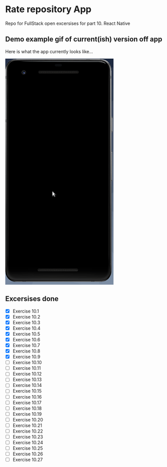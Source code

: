 # Rate repository App

Repo for FullStack open excersises for part 10. React Native

## Demo example gif of current(ish) version off app

Here is what the app currently looks like...

![Demo of app](img/demo-10-9.gif)


## Excersises done

- [x] Exercise 10.1
- [x] Exercise 10.2
- [x] Exercise 10.3
- [x] Exercise 10.4
- [x] Exercise 10.5
- [x] Exercise 10.6
- [x] Exercise 10.7
- [x] Exercise 10.8
- [x] Exercise 10.9
- [ ] Exercise 10.10
- [ ] Exercise 10.11
- [ ] Exercise 10.12
- [ ] Exercise 10.13
- [ ] Exercise 10.14
- [ ] Exercise 10.15
- [ ] Exercise 10.16
- [ ] Exercise 10.17
- [ ] Exercise 10.18
- [ ] Exercise 10.19
- [ ] Exercise 10.20
- [ ] Exercise 10.21
- [ ] Exercise 10.22
- [ ] Exercise 10.23
- [ ] Exercise 10.24
- [ ] Exercise 10.25
- [ ] Exercise 10.26
- [ ] Exercise 10.27